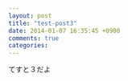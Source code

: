 ```yaml
---
layout: post
title: "test-post3"
date: 2014-01-07 16:35:45 +0900
comments: true
categories: 
---
```

てすと３だよ